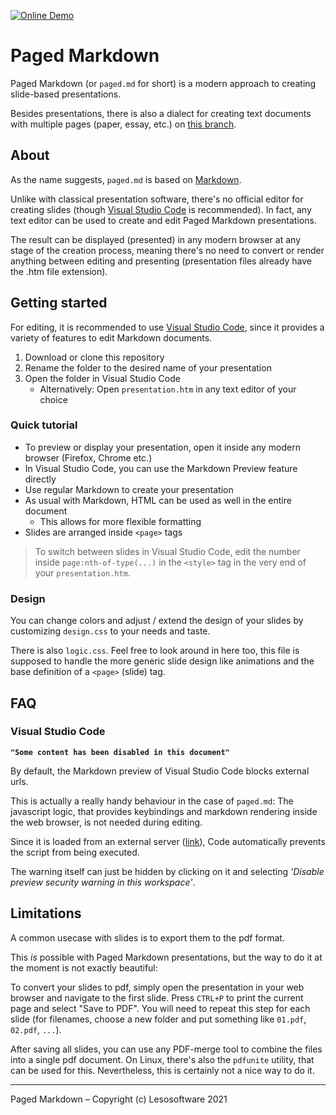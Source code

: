 [![Online Demo](https://img.shields.io/static/v1?label=Demo&message=View%20in%20Browser&color=blue)](https://lesosoftware.com/paged-markdown-demo)

# Paged Markdown

Paged Markdown (or `paged.md` for short) is a modern approach to creating slide-based presentations.

Besides presentations, there is also a dialect for creating text documents with multiple pages (paper, essay, etc.) on [this branch](https://github.com/leso-kn/paged-markdown/tree/text-document).

## About

As the name suggests, `paged.md` is based on [Markdown](https://daringfireball.net/projects/markdown/).

Unlike with classical presentation software, there's no official editor for creating slides (though [Visual Studio Code](https://code.visualstudio.com/) is recommended). In fact, any text editor can be used to create and edit Paged Markdown presentations.

The result can be displayed (presented) in any modern browser at any stage of the creation process, meaning there's no need to convert or render anything between editing and presenting (presentation files already have the .htm file extension).

## Getting started

For editing, it is recommended to use [Visual Studio Code](https://code.visualstudio.com/), since it provides a variety of features to edit Markdown documents.

1. Download or clone this repository
2. Rename the folder to the desired name of your presentation
3. Open the folder in Visual Studio Code
   * Alternatively: Open `presentation.htm` in any text editor of your choice

### Quick tutorial

* To preview or display your presentation, open it inside any modern browser (Firefox, Chrome etc.)
* In Visual Studio Code, you can use the Markdown Preview feature directly
* Use regular Markdown to create your presentation
* As usual with Markdown, HTML can be used as well in the entire document
  * This allows for more flexible formatting
* Slides are arranged inside `<page>` tags

> To switch between slides in Visual Studio Code, edit the number inside `page:nth-of-type(...)` in the `<style>` tag in the very end of your `presentation.htm`.

### Design

You can change colors and adjust / extend the design of your slides by customizing `design.css` to your needs and taste.

There is also `logic.css`. Feel free to look around in here too, this file is supposed to handle the more generic slide design like animations and the base definition of a `<page>` (slide) tag.

## FAQ

### Visual Studio Code

**`"Some content has been disabled in this document"`**

By default, the Markdown preview of Visual Studio Code blocks external urls.

This is actually a really handy behaviour in the case of `paged.md`: The javascript logic, that provides keybindings and markdown rendering inside the web browser, is not needed during editing.

Since it is loaded from an external server ([link](https://lesosoftware.com/paged.md)), Code automatically prevents the script from being executed.

The warning itself can just be hidden by clicking on it and selecting _'Disable preview security warning in this workspace'_.

## Limitations

A common usecase with slides is to export them to the pdf format.

This _is_ possible with Paged Markdown presentations, but the way to do it at the moment is not exactly beautiful:

To convert your slides to pdf, simply open the presentation in your web browser and navigate to the first slide. Press `CTRL+P` to print the current page and select "Save to PDF". You will need to repeat this step for each slide (for filenames, choose a new folder and put something like `01.pdf`, `02.pdf`, `...`).

After saving all slides, you can use any PDF-merge tool to combine the files into a single pdf document. On Linux, there's also the `pdfunite` utility, that can be used for this. Nevertheless, this is certainly not a nice way to do it.

---

Paged Markdown – Copyright (c) Lesosoftware 2021
